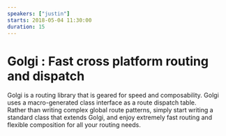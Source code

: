 ```yaml
---
speakers: ["justin"]
starts: 2018-05-04 11:30:00
duration: 15
---
```


# Golgi : Fast cross platform routing and dispatch

Golgi is a routing library that is geared for speed and composability. 
Golgi uses a macro-generated class interface as a route dispatch table.  
Rather than writing complex global route patterns, simply start writing a standard class that extends Golgi, and enjoy extremely fast routing and flexible composition for all your routing needs.